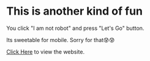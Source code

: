 # This is another kind of fun

You click "I am not robot" and press "Let's Go" button.

Its sweetable for mobile. Sorry for that😰😰


[Click Here](https://saikatcodec.github.io/funHack/) to view the website.
